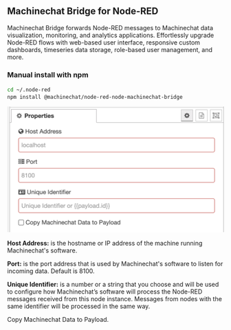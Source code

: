 ## Machinechat Bridge for Node-RED

Machinechat Bridge forwards Node-RED messages to Machinechat data visualization, monitoring, and analytics applications. Effortlessly upgrade Node-RED flows with web-based user interface, responsive custom dashboards, timeseries data storage, role-based user management, and more.

### Manual install with npm

```sh
cd ~/.node-red
npm install @machinechat/node-red-node-machinechat-bridge
```

![Screenshot](/doc/example-screenshot.png)

**Host Address:** is the hostname or IP address of the machine running Machinechat's software.

**Port:** is the port address that is used by Machinechat's software to listen for incoming data. Default is 8100.

**Unique Identifier:** is a number or a string that you choose and will be used to configure how Machinechat’s software will process the Node-RED messages received from this node instance. Messages from nodes with the same identifier will be processed in the same way.

Copy Machinechat Data to Payload.